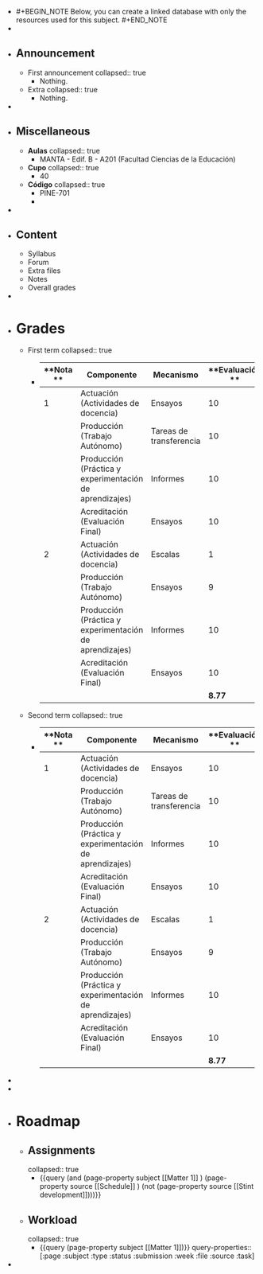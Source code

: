 - #+BEGIN_NOTE
  Below, you can create a linked database with only the resources used for this subject.
  #+END_NOTE
-
- ## Announcement
	- First announcement
	  collapsed:: true
		- Nothing.
	- Extra
	  collapsed:: true
		- Nothing.
-
- ## Miscellaneous
	- **Aulas**
	  collapsed:: true
		- MANTA - Edif. B - A201 (Facultad Ciencias de la Educación)
	- **Cupo**
	  collapsed:: true
		- 40
	- **Código**
	  collapsed:: true
		- PINE-701
		-
-
- ## Content
	- Syllabus
	- Forum
	- Extra files
	- Notes
	- Overall grades
-
- # Grades
	- First term
	  collapsed:: true
		- |  **Nota           **  |  **Componente**  |  **Mecanismo**  |  **Evaluación        **  |
		  |--|--|--|--|
		  |  1  |  Actuación (Actividades de docencia)  |  Ensayos  |  10  |
		  |    |  Producción (Trabajo Autónomo)  |  Tareas de transferencia  |  10  |
		  |    |  Producción (Práctica y experimentación de aprendizajes)  |  Informes  |  10  |
		  |    |  Acreditación (Evaluación Final)  |  Ensayos  |  10  |
		  |  2  |  Actuación (Actividades de docencia)  |  Escalas  |  1  |
		  |    |  Producción (Trabajo Autónomo)  |  Ensayos  |  9  |
		  |    |  Producción (Práctica y experimentación de aprendizajes)  |  Informes  |  10  |
		  |    |  Acreditación (Evaluación Final)  |  Ensayos  |  10  |
		  ||||**8.77**|
	- Second term
	  collapsed:: true
		- |  **Nota           **  |  **Componente**  |  **Mecanismo**  |  **Evaluación        **  |
		  |--|--|--|--|
		  |  1  |  Actuación (Actividades de docencia)  |  Ensayos  |  10  |
		  |    |  Producción (Trabajo Autónomo)  |  Tareas de transferencia  |  10  |
		  |    |  Producción (Práctica y experimentación de aprendizajes)  |  Informes  |  10  |
		  |    |  Acreditación (Evaluación Final)  |  Ensayos  |  10  |
		  |  2  |  Actuación (Actividades de docencia)  |  Escalas  |  1  |
		  |    |  Producción (Trabajo Autónomo)  |  Ensayos  |  9  |
		  |    |  Producción (Práctica y experimentación de aprendizajes)  |  Informes  |  10  |
		  |    |  Acreditación (Evaluación Final)  |  Ensayos  |  10  |
		  ||||**8.77**|
-
-
- # Roadmap
	- ## Assignments
	  collapsed:: true
		- {{query (and (page-property subject [[Matter 1]] ) (page-property source [[Schedule]] ) (not (page-property source [[Stint development]])))}}
	- ## Workload
	  collapsed:: true
		- {{query (page-property subject [[Matter 1]])}}
		  query-properties:: [:page :subject :type :status :submission :week :file :source :task]
-